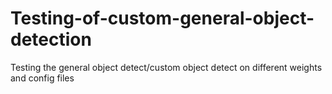 # Testing-of-custom-general-object-detection
Testing the general object detect/custom object detect on different weights and config files 
